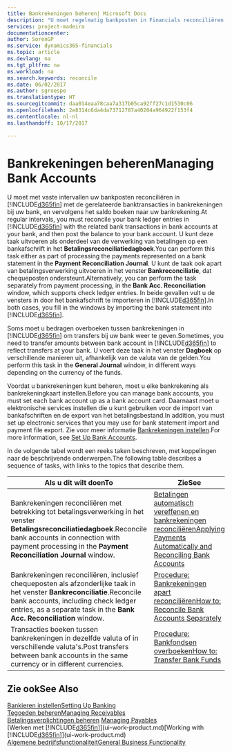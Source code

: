 ```yaml
---
title: Bankrekeningen beheren| Microsoft Docs
description: "U moet regelmatig bankposten in Financials reconciliëren met de gerelateerde banktransacties in uw bankrekeningen."
services: project-madeira
documentationcenter: 
author: SorenGP
ms.service: dynamics365-financials
ms.topic: article
ms.devlang: na
ms.tgt_pltfrm: na
ms.workload: na
ms.search.keywords: reconcile
ms.date: 06/02/2017
ms.author: sgroespe
ms.translationtype: HT
ms.sourcegitcommit: daa014eaa78caa7a317b05ca92ff27c1d1530c06
ms.openlocfilehash: 2e8314c6da4da73712787a40204a964922f153f4
ms.contentlocale: nl-nl
ms.lasthandoff: 10/17/2017

---
```

# <a name="managing-bank-accounts"></a><span data-ttu-id="9c20d-103">Bankrekeningen beheren</span><span class="sxs-lookup"><span data-stu-id="9c20d-103">Managing Bank Accounts</span></span>
<span data-ttu-id="9c20d-104">U moet met vaste intervallen uw bankposten reconciliëren in [!INCLUDE[d365fin](includes/d365fin_md.md)] met de gerelateerde banktransacties in bankrekeningen bij uw bank, en vervolgens het saldo boeken naar uw bankrekening.</span><span class="sxs-lookup"><span data-stu-id="9c20d-104">At regular intervals, you must reconcile your bank ledger entries in [!INCLUDE[d365fin](includes/d365fin_md.md)] with the related bank transactions in bank accounts at your bank, and then post the balance to your bank account.</span></span> <span data-ttu-id="9c20d-105">U kunt deze taak uitvoeren als onderdeel van de verwerking van betalingen op een bankafschrift in het **Betalingsreconciliatiedagboek**.</span><span class="sxs-lookup"><span data-stu-id="9c20d-105">You can perform this task either as part of processing the payments represented on a bank statement in the **Payment Reconciliation Journal**.</span></span> <span data-ttu-id="9c20d-106">U kunt de taak ook apart van betalingsverwerking uitvoeren in het venster **Bankreconciliatie**, dat chequeposten ondersteunt.</span><span class="sxs-lookup"><span data-stu-id="9c20d-106">Alternatively, you can perform the task separately from payment processing, in the **Bank Acc. Reconciliation** window, which supports check ledger entries.</span></span> <span data-ttu-id="9c20d-107">In beide gevallen vult u de vensters in door het bankafschrift te importeren in [!INCLUDE[d365fin](includes/d365fin_md.md)].</span><span class="sxs-lookup"><span data-stu-id="9c20d-107">In both cases, you fill in the windows by importing the bank statement into [!INCLUDE[d365fin](includes/d365fin_md.md)].</span></span>

<span data-ttu-id="9c20d-108">Soms moet u bedragen overboeken tussen bankrekeningen in [!INCLUDE[d365fin](includes/d365fin_md.md)] om transfers bij uw bank weer te geven.</span><span class="sxs-lookup"><span data-stu-id="9c20d-108">Sometimes, you need to transfer amounts between bank account in [!INCLUDE[d365fin](includes/d365fin_md.md)] to reflect transfers at your bank.</span></span> <span data-ttu-id="9c20d-109">U voert deze taak in het venster **Dagboek** op verschillende manieren uit, afhankelijk van de valuta van de gelden.</span><span class="sxs-lookup"><span data-stu-id="9c20d-109">You perform this task in the **General Journal** window, in different ways depending on the currency of the funds.</span></span>

<span data-ttu-id="9c20d-110">Voordat u bankrekeningen kunt beheren, moet u elke bankrekening als bankrekeningkaart instellen.</span><span class="sxs-lookup"><span data-stu-id="9c20d-110">Before you can manage bank accounts, you must set each bank account up as a bank account card.</span></span> <span data-ttu-id="9c20d-111">Daarnaast moet u elektronische services instellen die u kunt gebruiken voor de import van bankafschriften en de export van het betalingsbestand.</span><span class="sxs-lookup"><span data-stu-id="9c20d-111">In addition, you must set up electronic services that you may use for bank statement import and payment file export.</span></span> <span data-ttu-id="9c20d-112">Zie voor meer informatie [Bankrekeningen instellen](bank-setup-banking.md).</span><span class="sxs-lookup"><span data-stu-id="9c20d-112">For more information, see [Set Up Bank Accounts](bank-setup-banking.md).</span></span>

<span data-ttu-id="9c20d-113">In de volgende tabel wordt een reeks taken beschreven, met koppelingen naar de beschrijvende onderwerpen.</span><span class="sxs-lookup"><span data-stu-id="9c20d-113">The following table describes a sequence of tasks, with links to the topics that describe them.</span></span>

| <span data-ttu-id="9c20d-114">Als u dit wilt doen</span><span class="sxs-lookup"><span data-stu-id="9c20d-114">To</span></span> | <span data-ttu-id="9c20d-115">Zie</span><span class="sxs-lookup"><span data-stu-id="9c20d-115">See</span></span> |
| --- | --- |
| <span data-ttu-id="9c20d-116">Bankrekeningen reconciliëren met betrekking tot betalingsverwerking in het venster **Betalingsreconciliatiedagboek**.</span><span class="sxs-lookup"><span data-stu-id="9c20d-116">Reconcile bank accounts in connection with payment processing in the **Payment Reconciliation Journal** window.</span></span> |[<span data-ttu-id="9c20d-117">Betalingen automatisch vereffenen en bankrekeningen reconciliëren</span><span class="sxs-lookup"><span data-stu-id="9c20d-117">Applying Payments Automatically and Reconciling Bank Accounts</span></span>](receivables-apply-payments-auto-reconcile-bank-accounts.md) |
| <span data-ttu-id="9c20d-118">Bankrekeningen reconciliëren, inclusief chequeposten als afzonderlijke taak in het venster **Bankreconciliatie**.</span><span class="sxs-lookup"><span data-stu-id="9c20d-118">Reconcile bank accounts, including check ledger entries, as a separate task in the **Bank Acc. Reconciliation** window.</span></span> |[<span data-ttu-id="9c20d-119">Procedure: Bankrekeningen apart reconciliëren</span><span class="sxs-lookup"><span data-stu-id="9c20d-119">How to: Reconcile Bank Accounts Separately</span></span>](bank-how-reconcile-bank-accounts-separately.md) |
| <span data-ttu-id="9c20d-120">Transacties boeken tussen bankrekeningen in dezelfde valuta of in verschillende valuta's.</span><span class="sxs-lookup"><span data-stu-id="9c20d-120">Post transfers between bank accounts in the same currency or in different currencies.</span></span> |[<span data-ttu-id="9c20d-121">Procedure: Bankfondsen overboeken</span><span class="sxs-lookup"><span data-stu-id="9c20d-121">How to: Transfer Bank Funds</span></span>](bank-how-transfer-bank-funds.md) |

## <a name="see-also"></a><span data-ttu-id="9c20d-122">Zie ook</span><span class="sxs-lookup"><span data-stu-id="9c20d-122">See Also</span></span>
[<span data-ttu-id="9c20d-123">Bankieren instellen</span><span class="sxs-lookup"><span data-stu-id="9c20d-123">Setting Up Banking</span></span>](bank-setup-banking.md)  
[<span data-ttu-id="9c20d-124">Tegoeden beheren</span><span class="sxs-lookup"><span data-stu-id="9c20d-124">Managing Receivables</span></span>](receivables-manage-receivables.md)  
<span data-ttu-id="9c20d-125">[Betalingsverplichtingen beheren](payables-manage-payables.md)  </span><span class="sxs-lookup"><span data-stu-id="9c20d-125">[Managing Payables](payables-manage-payables.md)  </span></span>  
<span data-ttu-id="9c20d-126">[Werken met [!INCLUDE[d365fin](includes/d365fin_md.md)]](ui-work-product.md)</span><span class="sxs-lookup"><span data-stu-id="9c20d-126">[Working with [!INCLUDE[d365fin](includes/d365fin_md.md)]](ui-work-product.md)</span></span>  
[<span data-ttu-id="9c20d-127">Algemene bedrijfsfunctionaliteit</span><span class="sxs-lookup"><span data-stu-id="9c20d-127">General Business Functionality</span></span>](ui-across-business-areas.md)  

